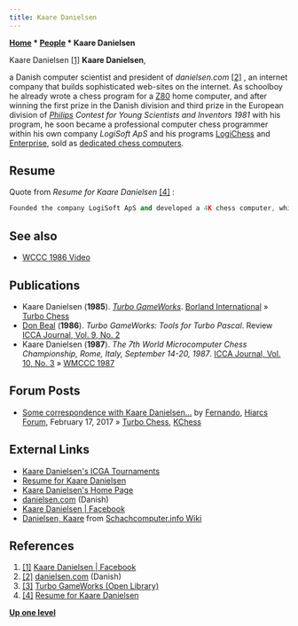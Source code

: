 ```yaml
---
title: Kaare Danielsen
---
```

**[Home](Home "Home") \* [People](People "People") \* Kaare Danielsen**



 [](http://www.facebook.com/people/Kaare-Danielsen/1008365652) Kaare Danielsen <a id="cite-note-1" href="#cite-ref-1">[1]</a> 
**Kaare Danielsen**,  

a Danish computer scientist and president of *danielsen.com* <a id="cite-note-2" href="#cite-ref-2">[2]</a> , an internet company that builds sophisticated web-sites on the internet. As schoolboy he already wrote a chess program for a [Z80](Z80 "Z80") home computer, and after winning the first prize in the Danish division and third prize in the European division of *[Philips](http://de.wikipedia.org/wiki/Philips) Contest for Young Scientists and Inventors 1981* with his program, he soon became a professional computer chess programmer within his own company *LogiSoft ApS* and his programs [LogiChess](LogiChess "LogiChess") and [Enterprise](Enterprise "Enterprise"), sold as [dedicated chess computers](Dedicated_Chess_Computers "Dedicated Chess Computers"). 



## Resume


Quote from *Resume for Kaare Danielsen* <a id="cite-note-4" href="#cite-ref-4">[4]</a> :




```C++
Founded the company LogiSoft ApS and developed a 4K chess computer, which was sold in approximately 200.000 units, and a 16K chess computer, which was sold in approximately 50.000 units. The 16K chess computer was one of the best 16K chess computers at the time, and the 4K chess computer is still the strongest 4K chess computer in the world. My work with chess computers has given me a lot of experience with development of mass-market software, where the quality requirements are extreme. For instance, my contracts stated that I had to pay the cost of making new masks, approximately 5000 dollars, if any bugs were found in my programs. My contract also stated that I was not entitled to any pay at all, if my programs were not finished in time for the Christmas sale. 

```

## See also


* [WCCC 1986 Video](WCCC_1986#Video "WCCC 1986")


## Publications


* Kaare Danielsen (**1985**). *[Turbo GameWorks](http://openlibrary.org/b/OL2753290M/Turbo_GameWorks)*. [Borland International](https://en.wikipedia.org/wiki/Borland) » [Turbo Chess](Turbo_Chess "Turbo Chess")
* [Don Beal](Don_Beal "Don Beal") (**1986**). *Turbo GameWorks: Tools for Turbo Pascal*. Review [ICCA Journal, Vol. 9, No. 2](ICGA_Journal#9_2 "ICGA Journal")
* Kaare Danielsen (**1987**). *The 7th World Microcomputer Chess Championship, Rome, Italy, September 14-20, 1987*. [ICCA Journal, Vol. 10, No. 3](ICGA_Journal#10_3 "ICGA Journal") » [WMCCC 1987](WMCCC_1987 "WMCCC 1987")


## Forum Posts


* [Some correspondence with Kaare Danielsen...](http://www.hiarcs.net/forums/viewtopic.php?t=8270) by [Fernando](Fernando_Villegas "Fernando Villegas"), [Hiarcs Forum](Computer_Chess_Forums "Computer Chess Forums"), February 17, 2017 » [Turbo Chess](Turbo_Chess "Turbo Chess"), [KChess](KChess "KChess")


## External Links


* [Kaare Danielsen's ICGA Tournaments](https://www.game-ai-forum.org/icga-tournaments/person.php?id=418)
* [Resume for Kaare Danielsen](http://www.danielsen.com/resume.shtml)
* [Kaare Danielsen's Home Page](http://www.danielsen.com/kaare.shtml)
* [danielsen.com](http://www.danielsen.com/logisoft.shtml) (Danish)
* [Kaare Danielsen | Facebook](http://www.facebook.com/people/Kaare-Danielsen/1008365652)
* [Danielsen, Kaare](http://www.schach-computer.info/wiki/index.php/Danielsen,_Kaare) from [Schachcomputer.info Wiki](http://www.schach-computer.info/wiki/index.php/Hauptseite_En)


## References


1. <a id="cite-ref-1" href="#cite-note-1">[1]</a> [Kaare Danielsen | Facebook](http://www.facebook.com/people/Kaare-Danielsen/1008365652)
2. <a id="cite-ref-2" href="#cite-note-2">[2]</a> [danielsen.com](http://www.danielsen.com/logisoft.shtml) (Danish)
3. <a id="cite-ref-3" href="#cite-note-3">[3]</a> [Turbo GameWorks (Open Library)](http://openlibrary.org/b/OL2753290M/Turbo_GameWorks)
4. <a id="cite-ref-4" href="#cite-note-4">[4]</a> [Resume for Kaare Danielsen](http://www.danielsen.com/resume.shtml)

**[Up one level](People "People")**







 
